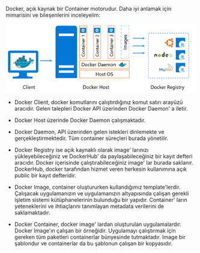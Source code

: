 Docker, açık kaynak bir Container motorudur. Daha iyi anlamak için mimarisini ve bileşenlerini inceleyelim:

![Names](https://github.com/ibrahimdoss/Docker/blob/main/Images/docker-infra.png)

- Docker Client, docker komutlarını çalıştırdığınız komut satırı arayüzü aracıdır. Gelen talepleri Docker API üzerinden Docker Daemon' a iletir.

- Docker Host üzerinde Docker Daemon çalışmaktadır.

- Docker Daemon, API üzerinden gelen istekleri dinlemekte ve gerçekleştirmektedir. Tüm container süreçleri burada yönetilir.

- Docker Registry ise açık kaynaklı olarak image' larınızı yükleyebileceğiniz ve DockerHub' da paylaşabileceğiniz bir kayıt defteri aracıdır. Docker içerisinde çalıştırabileceğiniz image' lar burada saklanır. DockerHub, docker tarafından hizmet veren herkesin kullanımına açık public bir kayıt defteridir.

- Docker Image, container oluştururken kullandığımız template'lerdir. Çalışacak uygulamanızın ve uygulamanızın altyapısında çalışan gerekli işletim sistemi kütüphanelerinin bulunduğu bir yapıdır. Container' ların yeteneklerini ve ihtiaçlarını tanımlayan metadata verilerini de saklamaktadır.

- Docker Container, docker image' lardan oluşturulan uygulamalardır. Docker Image'ın çalışan bir örneğidir. Uygulamayı çalıştırmak için gereken tüm paketleri containerlar bünyesinde tutmaktadır. Image bir şablondur ve containerlar da bu şablonun çalışan bir kopyasıdır.

